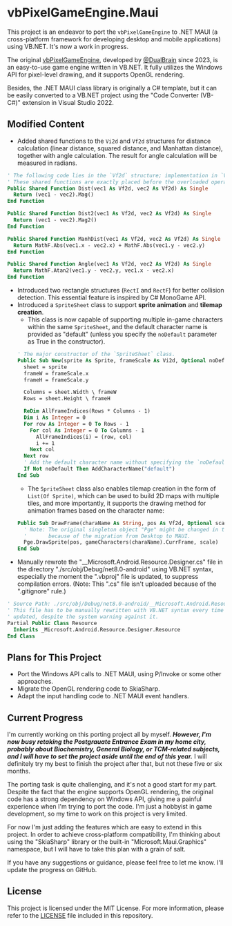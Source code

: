 # vbPixelGameEngine.Maui

This project is an endeavor to port the `vbPixelGameEngine` to .NET MAUI (a cross-platform framework for developing desktop and mobile applications) using VB.NET. It's now a work in progress.

The original [vbPixelGameEngine](https://github.com/DualBrain/vbPixelGameEngine), developed by [@DualBrain](https://github.com/DualBrain) since 2023, is an easy-to-use game engine written in VB.NET. It fully utilizes the Windows API for pixel-level drawing, and it supports OpenGL rendering.

Besides, the .NET MAUI class library is originally a C# template, but it can be easily converted to a VB.NET project using the "Code Converter (VB-C#)" extension in Visual Studio 2022.

## Modified Content

- Added shared functions to the `Vi2d` and `Vf2d` structures for distance calculation (linear distance, squared distance, and Manhattan distance), together with angle calculation. The result for angle calculation will be measured in radians.
```vb
' The following code lies in the `Vf2d` structure; implementation in `Vi2d` is similar.
' These shared functions are exactly placed before the overloaded operators.
Public Shared Function Dist(vec1 As Vf2d, vec2 As Vf2d) As Single
  Return (vec1 - vec2).Mag()
End Function

Public Shared Function Dist2(vec1 As Vf2d, vec2 As Vf2d) As Single
  Return (vec1 - vec2).Mag2()
End Function

Public Shared Function ManhDist(vec1 As Vf2d, vec2 As Vf2d) As Single
  Return MathF.Abs(vec1.x - vec2.x) + MathF.Abs(vec1.y - vec2.y)
End Function

Public Shared Function Angle(vec1 As Vf2d, vec2 As Vf2d) As Single
  Return MathF.Atan2(vec1.y - vec2.y, vec1.x - vec2.x)
End Function
```
- Introduced two rectangle structures (`RectI` and `RectF`) for better collision detection. This essential feature is inspired by C# MonoGame API.
- Introduced a `SpriteSheet` class to support **sprite animation** and **tilemap creation**.
  - This class is now capable of supporting multiple in-game characters within the same `SpriteSheet`, and the default character name is provided as "default" (unless you specify the `noDefault` parameter as True in the constructor).
  ``` vb
  ' The major constructor of the `SpriteSheet` class.
  Public Sub New(sprite As Sprite, frameScale As Vi2d, Optional noDefault As Boolean = False)
    sheet = sprite
    frameW = frameScale.x
    frameH = frameScale.y

    Columns = sheet.Width \ frameW
    Rows = sheet.Height \ frameH

    ReDim AllFrameIndices(Rows * Columns - 1)
    Dim i As Integer = 0
    For row As Integer = 0 To Rows - 1
      For col As Integer = 0 To Columns - 1
        AllFrameIndices(i) = (row, col)
        i += 1
      Next col
    Next row
    ' Add the default character name without specifying the `noDefault` parameter.
    If Not noDefault Then AddCharacterName("default")
  End Sub
  ```
  - The `SpriteSheet` class also enables tilemap creation in the form of `List(Of Sprite)`, which can be used to build 2D maps with multiple tiles, and more importantly, it supports the drawing method for animation frames based on the character name:
  ``` vb
  Public Sub DrawFrame(charaName As String, pos As Vf2d, Optional scale As Integer = 1)
    ' Note: The original singleton object "Pge" might be changed in the future,
    '       because of the migration from Desktop to MAUI.
    Pge.DrawSprite(pos, gameCharacters(charaName).CurrFrame, scale)
  End Sub
  ```
- Manually rewrote the "__Microsoft.Android.Resource.Designer.cs" file in the directory "./src/obj/Debug/net8.0-android" using VB.NET syntax, especially the moment the ".vbproj" file is updated, to suppress compilation errors. (Note: This ".cs" file isn't uploaded because of the ".gitignore" rule.)
```vb
' Source Path: ./src/obj/Debug/net8.0-android/__Microsoft.Android.Resource.Designer.cs
' This file has to be manually rewritten with VB.NET syntax every time the ".vbproj" file is 
' updated, despite the system warning against it.
Partial Public Class Resource
  Inherits _Microsoft.Android.Resource.Designer.Resource
End Class
```

## Plans for This Project

- Port the Windows API calls to .NET MAUI, using P/Invoke or some other approaches.
- Migrate the OpenGL rendering code to SkiaSharp.
- Adapt the input handling code to .NET MAUI event handlers.

## Current Progress

I'm currently working on this porting project all by myself. *__However, I'm now busy retaking the Postgrauate Entrance Exam in my home city, probably about Biochemistry, General Biology, or TCM-related subjects, and I will have to set the project aside until the end of this year.__* I will definitely try my best to finish the project after that, but not these five or six months.

The porting task is quite challenging, and it's not a good start for my part. Despite the fact that the engine supports OpenGL rendering, the original code has a strong dependency on Windows API, giving me a painful experience when I'm trying to port the code. I'm just a hobbyist in game development, so my time to work on this project is very limited.

For now I'm just adding the features which are easy to extend in this project. In order to achieve cross-platform compatibility, I'm thinking about using the "SkiaSharp" library or the built-in "Microsoft.Maui.Graphics" namespace, but I will have to take this plan with a grain of salt.

If you have any suggestions or guidance, please feel free to let me know. I'll update the progress on GitHub.

## License

This project is licensed under the MIT License. For more information, please refer to the [LICENSE](LICENSE) file included in this repository.
